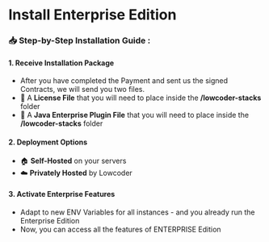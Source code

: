 # Install Enterprise Edition

### 📥 Step-by-Step Installation Guide :&#x20;

#### 1. Receive Installation Package

* After you have completed the Payment and sent us the signed Contracts, we will send you two files.
* 🎁 A **License File** that you will need to place inside the **/lowcoder-stacks** folder
* 🧩 A **Java Enterprise Plugin File** that you will need to place inside the **/lowcoder-stacks** folder

#### 2. Deployment Options

* 🏠 **Self-Hosted** on your servers
* ☁️ **Privately Hosted** by Lowcoder

#### 3. Activate Enterprise Features

* Adapt to new ENV Variables for all instances - and you already run the Enterprise Edition
* Now, you can access all the features of ENTERPRISE Edition

